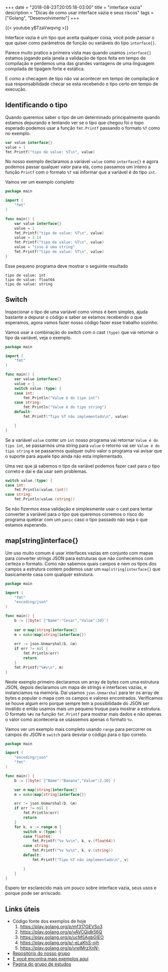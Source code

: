 +++
date = "2018-08-23T20:05:18-03:00"
title = "interface vazia"
description = "Dicas de como usar interface vazia e seus riscos"
tags = ["Golang", "Desenvolvimento"]
+++

{{< youtube yBTzaVwqvng >}}

Interface vazia é um tipo que aceita qualquer coisa, você pode passar o que quiser como parâmetros de função ou variáveis do tipo `interface{}`.

Parece muito pratico a primeira vista mas quando usamos `interface{}` estamos jogando pela janela a validação de tipos feita em tempo de compilação e perdemos uma das grandes vantagens de uma linguagem compilada de tipagem forte e estática.

E como a checagem de tipo não vai acontecer em tempo de compilação é sua responsabilidade checar se esta recebendo o tipo certo em tempo de execução.

## Identificando o tipo

Quando queremos saber o tipo de um determinado principalmente quando estamos depurando e tentando ver se o tipo que chegou foi o topo esperado podemos usar a função `fmt.Printf` passando o formato `%T` como no exemplo. 


```go
var value interface{}
value = 1
fmt.Printf("tipo de value: %T\n", value)
```

No nosso exemplo declaramos a variável `value` como `interface{}` e agora podemos passar qualquer valor para ela, como passamos um inteiro a função `Printf` com o formato `%T` vai informar que a variável é do tipo `int`.

Vamos ver um exemplo completo

```go
package main

import (
	"fmt"
)

func main() {
	var value interface{}
	value = 1
	fmt.Printf("tipo de value: %T\n", value)
	value = 3.14
	fmt.Printf("tipo de value: %T\n", value)
	value = "isso é uma string"
	fmt.Printf("tipo de value: %T\n", value)
}
```

Esse pequeno programa deve mostrar o seguinte resultado

```console
tipo de value: int
tipo de value: float64
tipo de value: string
```

## Switch

Inspecionar o tipo de uma variável como vimos é bem simples, ajuda bastante a depurar o código e saber se estamos recebendo o que esperamos, agora vamos fazer nosso código fazer esse trabalho sozinho.

Vamos usar a combinação do switch com o cast `(type)` que vai retornar o tipo da variável, veja o exemplo.

```go
package main

import (
	"fmt"
)

func main() {
	var value interface{}
	value = 1
	switch value.(type) {
	case int:
		fmt.Println("Value é do tipo int")
	case string:
		fmt.Println("Value é do tipo string")
	default:
		fmt.Printf("Tipo %T não implementado\n", value)

	}
}
```

Se a variável `value` conter um `int` nosso programa vai retornar `Value é do tipo int`, se passarmos uma string para `value` o retorno vai ser `Value é do tipo string` e se passarmos qualquer outro valor o programa vai avisar que o suporte para aquele tipo ainda não esta implementado.

Uma vez que já sabemos o tipo da variável podemos fazer cast para o tipo correto e dai e dai usar sem problemas.

```go
switch value.(type) {
case int:
	fmt.Println(value.(int))
case string:
	fmt.Println(value.(string))
```

Se não fizermos essa validação e simplesmente usar o cast para tentar converter a variável para o tipo que queremos corremos o risco do programa quebrar com um `panic` caso o tipo passado não seja o que estamos esperando.

## map[string]interface{}

Um uso muito comum é usar interfaces vazias em conjunto com mapas para converter strings JSON para estruturas que não conhecemos com certeza o formato. Como não sabemos quais campos e nem os tipos dos campos a estrutura contem podemos usar um `map[string]interface{}` que basicamente casa com qualquer estrutura.

```go
package main

import (
	"fmt"
	"encoding/json"
)

func main() {
	b := []byte(`{"Name":"Cesar","Value":10}`)
	
	var m map[string]interface{}
	m = make(map[string]interface{})
	
	err := json.Unmarshal(b, &m)
	if err != nil {
		fmt.Println(err)
		return
	}
	fmt.Printf("%#v\n", m)
}
```

Neste exemplo primeiro declaramos um array de bytes com uma estrutura JSON, depois declaramos um mapa de strings e interfaces vazias, e instanciamos na memória. Daí usamos `json.Unmarshal` para ler os array de bytes e popular o mapa com os campos e valores encontrados. Verificamos se houve algum erro porque sempre tem a possibilidade do JSON ser inválido e então usamos mais um pequeno truque para mostrar a estrutura. O formato `%#v` na função `fmt.Printf` para mostrar mais dados e não apenas o valor como aconteceria se usássemos apenas o formato `%v`.

Vamos ver um exemplo mais completo usando `range` para percorrer os campos do JSON e `switch` para desviar o código para o tipo correto. 

```go
package main

import (
	"encoding/json"
	"fmt"
)

func main() {
	b := []byte(`{"Name":"Banana","Value":2.10}`)

	var m map[string]interface{}
	m = make(map[string]interface{})

	err := json.Unmarshal(b, &m)
	if err != nil {
		fmt.Println(err)
		return
	}
	for k, v := range m {
		switch v.(type) {
		case float64:
			fmt.Printf("%v %v\n", k, v.(float64))
		case string:
			fmt.Printf("%v %v\n", k, v.(string))
		default:
			fmt.Printf("Tipo %T não implementado\n", v)

		}
	}
}
```

Espero ter esclarecido mais um pouco sobre interface vazia, seus usos e porque pode ser arriscado.  

## Links úteis

- Código fonte dos exemplos de hoje
    1. https://play.golang.org/p/mf317GEVSo3
	2. https://play.golang.org/p/yAVCQjdk56Q
	3. https://play.golang.org/p/ucMSAgbGIEO
	4. https://play.golang.org/p/-eLaKhS-ojh
	5. https://play.golang.org/p/vrelMrzXnN-
- [Repositório do nosso grupo](https://github.com/go-br/estudos)
- [E você encontra mais exemplos aqui](https://github.com/go-br)
- [Pagina do grupo de estudos](https://gopher.pro.br)

